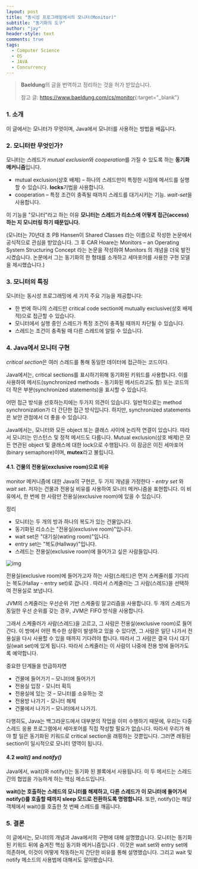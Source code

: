 ```yaml
---
layout: post
title: "동시성 프로그래밍에서의 모니터(Monitor)"
subtitle: "동기화의 도구"
author: "jay"
header-style: text
comments: true
tags:
  - Computer Science
  - OS
  - JAVA
  - Concurrency
---
```


> **Baeldung**의 글을 번역하고 정리하는 것을 허가 받았습니다.
>
> 참고 글: <https://www.baeldung.com/cs/monitor>{:target="_blank"}

### 1.  소개
이 글에서는 모니터가 무엇이며, Java에서 모니터를 사용하는 방법을 배웁니다.

### 2. 모니터란 무엇인가?
모니터는 스레드가 *mutual exclusion*와 *cooperation*를  가질 수 있도록 하는 **동기화 메커니즘**입니다.
- mutual exclusion(상호 배제) – 하나의 스레드만이 특정한 시점에 메서드를 실행할 수 있습니다. **locks**기법을 사용합니다.
- cooperation – 특정 조건이 충족될 때까지 스레드를 대기시키는 기능. *wait-set*을 사용합니다.

이 기능을 "모니터"라고 하는 이유
**모니터는 스레드가 리소스에 어떻게 접근(access)하는 지 모니터링 하기 때문입니다.**

(모니터는 70년대 초 PB Hansen이 Shared Classes 라는 이름으로 작성한 논문에서 공식적으로 관심을 받았습니다. 그 후 CAR Hoare는 Monitors – an Operating System Structuring Concept 라는 논문을 작성하여 Monitors 의 개념을 더욱 발전시켰습니다. 논문에서 그는 동기화의 한 형태를 소개하고 세마포어를 사용한 구현 모델을 제시했습니다.)

### 3. 모니터의 특징
모니터는 동시성 프로그래밍에 세 가지 주요 기능을 제공합니다:

- 한 번에 하나의 스레드만  critical code section에  mutually exclusive(상호 배제적)으로 접근할 수 있습니다.
- 모니터에서 실행 중인 스레드가 특정 조건이 충족될 때까지 차단될 수 있습니다.
- 스레드는 조건이 충족될 때 다른 스레드에 알릴 수 있습니다.

### 4. Java에서 모니터 구현
*critical section*은  여러 스레드를 통해 동일한 데이터에 접근하는 코드이다.

Java에서는, critical sections를 표시하기위해 동기화된 키워드를 사용합니다. 이를 사용하여 메서드(synchronized methods - 동기화된 메서드라고도 함) 또는 코드의 더 작은 부분(synchronized statements)을 표시할 수 있습니다.

어떤 접근 방식을 선호하는지에는 두가지 의견이 있습니다. 일반적으로는 method synchronization가 더 간단한 접근 방식입니다. 하지만, synchronized statements은 보안 관점에서 더 좋을 수 있습니다.

Java에서는, 모니터와 모든 object 또는 클래스 사이에 논리적 연결이 있습니다. 따라서 모니터는 인스턴스 및 정적 메서드도 다룹니다. Mutual exclusion(상호 배제)은 모든 연관된 object 및 클래스에 대한 lock으로 수행됩니다. 이 잠금은 이진 세마포어(binary semaphore)이며, **mutex**라고 불립니다.

#### 4.1. 건물의 전용실(exclusive room)으로 비유
monitor 메커니즘에 대한 Java의 구현은, 두 가지 개념을 가정한다 -  *entry set* 와 *wait set*. 저자는 건물과 전용실 비유를 사용하여 모니터 메커니즘을 표현합니다. 이 비유에서, 한 번에 한 사람만 전용실(exclusive room)에 있을 수 있습니다.

정리
- 모니터는 두 개의 방과 하나의 복도가 있는 건물입니다.
- 동기화된 리소스는 "전용실(exclusive room)"입니다.
- wait set은 "대기실(wating room)"입니다.
- entry set는 "복도(Hallway)"입니다.
- 스레드는 전용실(exclusive room)에 들어가고 싶은 사람들입니다.

![img](https://www.baeldung.com/wp-content/uploads/sites/4/2020/05/MonitorsAnalogy.png)

전용실(exclusive room)에 들어가고자 하는 사람(스레드)은 먼저 스케쥴러를 기다리는 복도(Hallay - entry set)로 갑니다 . 따라서 스케줄러는 그 사람(스레드)을 선택하여 전용실로 보냅니다.

JVM의 스케줄러는 우선순위 기반 스케줄링 알고리즘을 사용합니다. 두 개의 스레드가 동일한 우선 순위를 갖는 경우, JVM은 FIFO 방식을 사용합니다.

그래서 스케줄러가 사람(스레드)을 고르고, 그 사람은 전용실(exclusive room)로 들어간다. 이 방에서 어떤 특수한 상황이 발생하고 있을 수 있다면, 그 사람은 일단 나가서 전용실을 다시 사용할 수 있을 때까지 기다려야 합니다. 따라서 그 사람은 결국 다시 대기실(wait set)에 있게 됩니다. 따라서 스케줄러는 이 사람이 나중에 전용 방에 들어가도록 예약합니다.

중요한 단계들을 언급하자면
- 건물에 들어가기 – 모니터에 들어가기
- 전용실 입장 - 모니터 획득 
- 전용실에 있는 것 – 모니터를 소유하는 것
- 전용방 나가기 - 모니터 해제
- 건물에서 나가기 – 모니터에서 나가기.

다행히도, Java는 백그라운드에서 대부분의 작업을 이미 수행하기 때문에, 우리는 다중 스레드 응용 프로그램에서 세마포어를 직접 작성할 필요가 없습니다. 따라서 우리가 해야 할 일은 동기화된 키워드로 critical section을 래핑하는 것뿐입니다. 그러면 래핑된 section이 일시적으로 모니터 영역이 됩니다.

#### 4.2 *wait()* and *notify()*
Java에서, wait()와 notify()는 동기화 된 블록에서 사용됩니다. 이 두 메서드는 스레드 간의 협업을 가능하게 하는 핵심 메소드입니다.

**wait()는 호출하는 스레드의 모니터를 해제하고, 다른 스레드가 이 모니터에 들어가서 notify()를 호출할 때까지 sleep 모드로 전환하도록 명령합니다.** 또한, notify()는 해당 객체에서 wait()를 호출한 첫 번째 스레드를 깨웁니다.

### 5. 결론
이 글에서는, 모니터의 개념과 Java에서의 구현에 대해 설명했습니다.
모니터는 동기화된 키워드 뒤에 숨겨진 핵심 동기화 메커니즘입니다 . 이것은 wait set와 entry set에 의존하며, 이것이 어떻게 작동하는지 간단한 비유를 통해 설명했습니다. 그리고 wait 및 notify 메소드의 사용법에 대해서도 알아봤습니다.